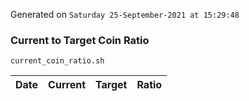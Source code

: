 Generated on `Saturday 25-September-2021 at 15:29:48`

### Current to Target Coin Ratio
`current_coin_ratio.sh`

Date|Current|Target|Ratio
---|---|---|---
